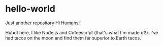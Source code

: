 # hello-world
Just another repository
Hi Humans!

Hubot here, I like Node.js and Cofeescript (that's what I'm made of!).
I've had tacos on the moon and find them far superior to Earth tacos.
